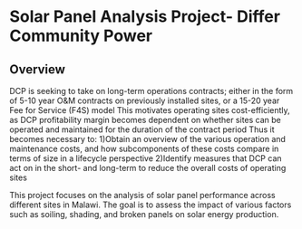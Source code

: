 # Solar Panel Analysis Project- Differ Community Power

## Overview
DCP is seeking to take on long-term operations contracts; either in the form of 5-10 year O&M contracts on previously installed sites, or a 15-20 year Fee for Service (F4S) model
This motivates operating sites cost-efficiently, as DCP profitability margin becomes dependent on whether sites can be operated and maintained for the duration of the contract period
Thus it becomes necessary to:
1)Obtain an overview of the various operation and maintenance costs, and how subcomponents of these costs compare in terms of size in a lifecycle perspective
2)Identify measures that DCP can act on in the short- and long-term to reduce the overall costs of operating sites


This project focuses on the analysis of solar panel performance across different sites in Malawi. 
The goal is to assess the impact of various factors such as soiling, shading, and broken panels on solar energy production.
